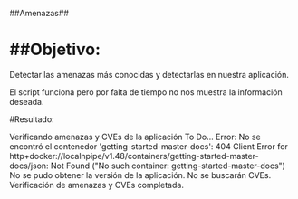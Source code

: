 ##Amenazas##

# ##Objetivo:

Detectar las amenazas más conocidas y detectarlas en nuestra aplicación.

El script funciona pero por falta de tiempo no nos muestra la información deseada.

#Resultado:

Verificando amenazas y CVEs de la aplicación To Do...
Error: No se encontró el contenedor 'getting-started-master-docs': 404 Client Error for http+docker://localnpipe/v1.48/containers/getting-started-master-docs/json: Not Found ("No such container: getting-started-master-docs")
No se pudo obtener la versión de la aplicación. No se buscarán CVEs.
Verificación de amenazas y CVEs completada.